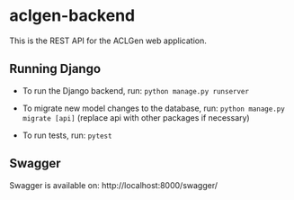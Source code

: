 # aclgen-backend

This is the REST API for the ACLGen web application.

## Running Django

* To run the Django backend, run:
``python manage.py runserver``

* To migrate new model changes to the database, run: ``python manage.py migrate [api]`` (replace api with other packages if necessary)

* To run tests, run: ``pytest``

## Swagger

Swagger is available on: http://localhost:8000/swagger/